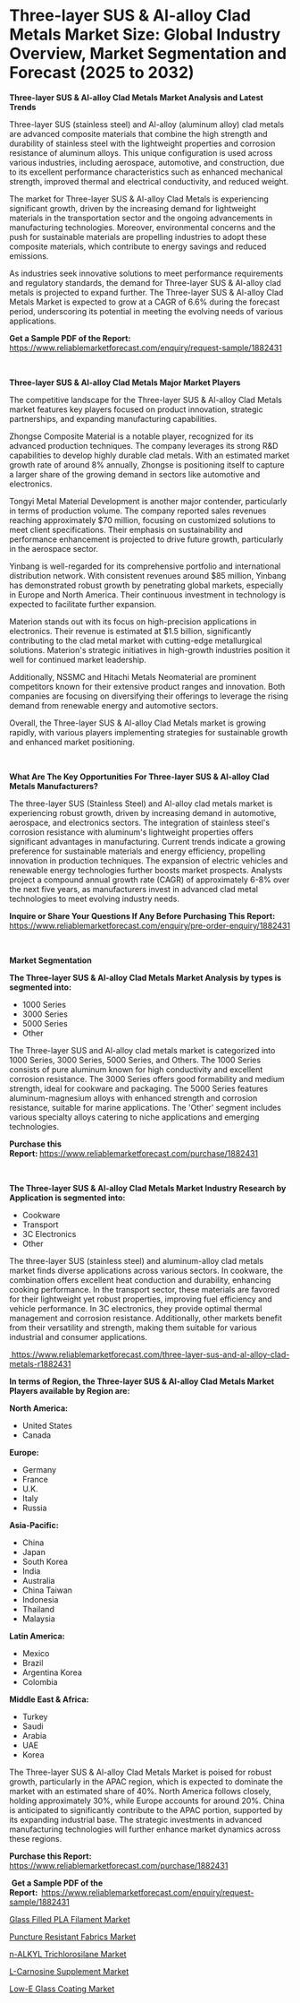 <p><h1>Three-layer SUS & Al-alloy Clad Metals Market Size: Global Industry Overview, Market Segmentation and Forecast (2025 to 2032)</h1></p><p><strong>Three-layer SUS & Al-alloy Clad Metals Market Analysis and Latest Trends</strong></p>
<p><p>Three-layer SUS (stainless steel) and Al-alloy (aluminum alloy) clad metals are advanced composite materials that combine the high strength and durability of stainless steel with the lightweight properties and corrosion resistance of aluminum alloys. This unique configuration is used across various industries, including aerospace, automotive, and construction, due to its excellent performance characteristics such as enhanced mechanical strength, improved thermal and electrical conductivity, and reduced weight.</p><p>The market for Three-layer SUS & Al-alloy Clad Metals is experiencing significant growth, driven by the increasing demand for lightweight materials in the transportation sector and the ongoing advancements in manufacturing technologies. Moreover, environmental concerns and the push for sustainable materials are propelling industries to adopt these composite materials, which contribute to energy savings and reduced emissions.</p><p>As industries seek innovative solutions to meet performance requirements and regulatory standards, the demand for Three-layer SUS & Al-alloy clad metals is projected to expand further. The Three-layer SUS & Al-alloy Clad Metals Market is expected to grow at a CAGR of 6.6% during the forecast period, underscoring its potential in meeting the evolving needs of various applications.</p></p>
<p><strong>Get a Sample PDF of the Report:&nbsp;</strong> <a href="https://www.reliablemarketforecast.com/enquiry/request-sample/1882431?utm_campaign=1833&utm_medium=2&utm_source=Github&utm_content=ia&utm_term=03042025&utm_id=three-layer-sus-al-alloy-clad-metals">https://www.reliablemarketforecast.com/enquiry/request-sample/1882431</a></p>
<p>&nbsp;</p>
<p><strong>Three-layer SUS & Al-alloy Clad Metals Major Market Players</strong></p>
<p><p>The competitive landscape for the Three-layer SUS & Al-alloy Clad Metals market features key players focused on product innovation, strategic partnerships, and expanding manufacturing capabilities. </p><p>Zhongse Composite Material is a notable player, recognized for its advanced production techniques. The company leverages its strong R&D capabilities to develop highly durable clad metals. With an estimated market growth rate of around 8% annually, Zhongse is positioning itself to capture a larger share of the growing demand in sectors like automotive and electronics.</p><p>Tongyi Metal Material Development is another major contender, particularly in terms of production volume. The company reported sales revenues reaching approximately $70 million, focusing on customized solutions to meet client specifications. Their emphasis on sustainability and performance enhancement is projected to drive future growth, particularly in the aerospace sector.</p><p>Yinbang is well-regarded for its comprehensive portfolio and international distribution network. With consistent revenues around $85 million, Yinbang has demonstrated robust growth by penetrating global markets, especially in Europe and North America. Their continuous investment in technology is expected to facilitate further expansion.</p><p>Materion stands out with its focus on high-precision applications in electronics. Their revenue is estimated at $1.5 billion, significantly contributing to the clad metal market with cutting-edge metallurgical solutions. Materion's strategic initiatives in high-growth industries position it well for continued market leadership.</p><p>Additionally, NSSMC and Hitachi Metals Neomaterial are prominent competitors known for their extensive product ranges and innovation. Both companies are focusing on diversifying their offerings to leverage the rising demand from renewable energy and automotive sectors.</p><p>Overall, the Three-layer SUS & Al-alloy Clad Metals market is growing rapidly, with various players implementing strategies for sustainable growth and enhanced market positioning.</p></p>
<p>&nbsp;</p>
<p><strong>What Are The Key Opportunities For Three-layer SUS & Al-alloy Clad Metals Manufacturers?</strong></p>
<p><p>The three-layer SUS (Stainless Steel) and Al-alloy clad metals market is experiencing robust growth, driven by increasing demand in automotive, aerospace, and electronics sectors. The integration of stainless steel's corrosion resistance with aluminum's lightweight properties offers significant advantages in manufacturing. Current trends indicate a growing preference for sustainable materials and energy efficiency, propelling innovation in production techniques. The expansion of electric vehicles and renewable energy technologies further boosts market prospects. Analysts project a compound annual growth rate (CAGR) of approximately 6-8% over the next five years, as manufacturers invest in advanced clad metal technologies to meet evolving industry needs.</p></p>
<p><strong>Inquire or Share Your Questions If Any Before Purchasing This Report:</strong> <a href="https://www.reliablemarketforecast.com/enquiry/pre-order-enquiry/1882431?utm_campaign=1833&utm_medium=2&utm_source=Github&utm_content=ia&utm_term=03042025&utm_id=three-layer-sus-al-alloy-clad-metals">https://www.reliablemarketforecast.com/enquiry/pre-order-enquiry/1882431</a></p>
<p>&nbsp;</p>
<p><strong>Market Segmentation</strong></p>
<p><strong>The Three-layer SUS & Al-alloy Clad Metals Market Analysis by types is segmented into:</strong></p>
<p><ul><li>1000 Series</li><li>3000 Series</li><li>5000 Series</li><li>Other</li></ul></p>
<p><p>The Three-layer SUS and Al-alloy clad metals market is categorized into 1000 Series, 3000 Series, 5000 Series, and Others. The 1000 Series consists of pure aluminum known for high conductivity and excellent corrosion resistance. The 3000 Series offers good formability and medium strength, ideal for cookware and packaging. The 5000 Series features aluminum-magnesium alloys with enhanced strength and corrosion resistance, suitable for marine applications. The 'Other' segment includes various specialty alloys catering to niche applications and emerging technologies.</p></p>
<p><strong>Purchase this Report:&nbsp;</strong><a href="https://www.reliablemarketforecast.com/purchase/1882431?utm_campaign=1833&utm_medium=2&utm_source=Github&utm_content=ia&utm_term=03042025&utm_id=three-layer-sus-al-alloy-clad-metals">https://www.reliablemarketforecast.com/purchase/1882431</a></p>
<p>&nbsp;</p>
<p><strong>The Three-layer SUS & Al-alloy Clad Metals Market Industry Research by Application is segmented into:</strong></p>
<p><ul><li>Cookware</li><li>Transport</li><li>3C Electronics</li><li>Other</li></ul></p>
<p><p>The three-layer SUS (stainless steel) and aluminum-alloy clad metals market finds diverse applications across various sectors. In cookware, the combination offers excellent heat conduction and durability, enhancing cooking performance. In the transport sector, these materials are favored for their lightweight yet robust properties, improving fuel efficiency and vehicle performance. In 3C electronics, they provide optimal thermal management and corrosion resistance. Additionally, other markets benefit from their versatility and strength, making them suitable for various industrial and consumer applications.</p></p>
<p><a href="https://www.reliablemarketforecast.com/three-layer-sus-and-al-alloy-clad-metals-r1882431?utm_campaign=1833&utm_medium=2&utm_source=Github&utm_content=ia&utm_term=03042025&utm_id=three-layer-sus-al-alloy-clad-metals">&nbsp;https://www.reliablemarketforecast.com/three-layer-sus-and-al-alloy-clad-metals-r1882431</a></p>
<p><strong>In terms of Region, the Three-layer SUS & Al-alloy Clad Metals Market Players available by Region are:</strong></p>
<p>
    <p> <strong> North America: </strong>
        <ul>
            <li>United States</li>
            <li>Canada</li>
        </ul>
        </p> 
    <p> <strong> Europe: </strong>
        <ul>
            <li>Germany</li>
            <li>France</li>
            <li>U.K.</li>
            <li>Italy</li>
            <li>Russia</li>
        </ul>
        </p> 
    <p> <strong> Asia-Pacific: </strong>
        <ul>
            <li>China</li>
            <li>Japan</li>
            <li>South Korea</li>
            <li>India</li>
            <li>Australia</li>
            <li>China Taiwan</li>
            <li>Indonesia</li>
            <li>Thailand</li>
            <li>Malaysia</li>
        </ul>
        </p> 
    <p> <strong> Latin America: </strong>
        <ul>
            <li>Mexico</li>
            <li>Brazil</li>
            <li>Argentina Korea</li>
            <li>Colombia</li>
        </ul>
        </p> 
    <p> <strong> Middle East & Africa: </strong>
        <ul>
            <li>Turkey</li>
            <li>Saudi</li>
            <li>Arabia</li>
            <li>UAE</li>
            <li>Korea</li>
        </ul>
    </p>
    </p>
<p><p>The Three-layer SUS & Al-alloy Clad Metals Market is poised for robust growth, particularly in the APAC region, which is expected to dominate the market with an estimated share of 40%. North America follows closely, holding approximately 30%, while Europe accounts for around 20%. China is anticipated to significantly contribute to the APAC portion, supported by its expanding industrial base. The strategic investments in advanced manufacturing technologies will further enhance market dynamics across these regions.</p></p>
<p><strong>Purchase this Report: </strong><a href="https://www.reliablemarketforecast.com/purchase/1882431?utm_campaign=1833&utm_medium=2&utm_source=Github&utm_content=ia&utm_term=03042025&utm_id=three-layer-sus-al-alloy-clad-metals">https://www.reliablemarketforecast.com/purchase/1882431</a></p>
<p>&nbsp;<strong>Get a Sample PDF of the Report:&nbsp;&nbsp;</strong><a href="https://www.reliablemarketforecast.com/enquiry/request-sample/1882431?utm_campaign=1833&utm_medium=2&utm_source=Github&utm_content=ia&utm_term=03042025&utm_id=three-layer-sus-al-alloy-clad-metals">https://www.reliablemarketforecast.com/enquiry/request-sample/1882431</a></p>
<p><strong></strong></p>
<p><p><a href="https://github.com/cagleplittrw/Market-Research-Report-List-1/blob/main/glass-filled-pla-filament-market.md?utm_campaign=1833&utm_medium=2&utm_source=Github&utm_content=ia&utm_term=03042025&utm_id=three-layer-sus-al-alloy-clad-metals">Glass Filled PLA Filament Market</a></p><p><a href="https://github.com/dahcheeviola/Market-Research-Report-List-1/blob/main/puncture-resistant-fabrics-market.md?utm_campaign=1833&utm_medium=2&utm_source=Github&utm_content=ia&utm_term=03042025&utm_id=three-layer-sus-al-alloy-clad-metals">Puncture Resistant Fabrics Market</a></p><p><a href="https://github.com/handyiongikg/Market-Research-Report-List-1/blob/main/n-alkyl-trichlorosilane-market.md?utm_campaign=1833&utm_medium=2&utm_source=Github&utm_content=ia&utm_term=03042025&utm_id=three-layer-sus-al-alloy-clad-metals">n-ALKYL Trichlorosilane Market</a></p><p><a href="https://github.com/nellygussisy/Market-Research-Report-List-1/blob/main/l-carnosine-supplement-market.md?utm_campaign=1833&utm_medium=2&utm_source=Github&utm_content=ia&utm_term=03042025&utm_id=three-layer-sus-al-alloy-clad-metals">L-Carnosine Supplement Market</a></p><p><a href="https://github.com/budenhanelfc/Market-Research-Report-List-1/blob/main/low-e-glass-coating-market.md?utm_campaign=1833&utm_medium=2&utm_source=Github&utm_content=ia&utm_term=03042025&utm_id=three-layer-sus-al-alloy-clad-metals">Low-E Glass Coating Market</a></p></p>